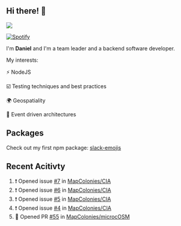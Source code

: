 ## Hi there! 👋

<p>
  <img src="https://github-readme-stats.vercel.app/api?username=syncush&theme=tokyonight">
</p>

[![Spotify](https://novatorem-rust.vercel.app/api/spotify)](https://open.spotify.com/user/syncush)

I'm **Daniel** and I'm a team leader and a backend software developer.

My interests:

⚡ NodeJS

☑️ Testing techniques and best practices

🌍 Geospatiality

🧠 Event driven architectures

## Packages
Check out my first npm package: [slack-emojis](https://www.npmjs.com/package/slack-emojis)

## Recent Acitivty
<!--START_SECTION:activity-->
1. ❗️ Opened issue [#7](https://github.com/MapColonies/CIA/issues/7) in [MapColonies/CIA](https://github.com/MapColonies/CIA)
2. ❗️ Opened issue [#6](https://github.com/MapColonies/CIA/issues/6) in [MapColonies/CIA](https://github.com/MapColonies/CIA)
3. ❗️ Opened issue [#5](https://github.com/MapColonies/CIA/issues/5) in [MapColonies/CIA](https://github.com/MapColonies/CIA)
4. ❗️ Opened issue [#4](https://github.com/MapColonies/CIA/issues/4) in [MapColonies/CIA](https://github.com/MapColonies/CIA)
5. 💪 Opened PR [#55](https://github.com/MapColonies/microcOSM/pull/55) in [MapColonies/microcOSM](https://github.com/MapColonies/microcOSM)
<!--END_SECTION:activity-->
